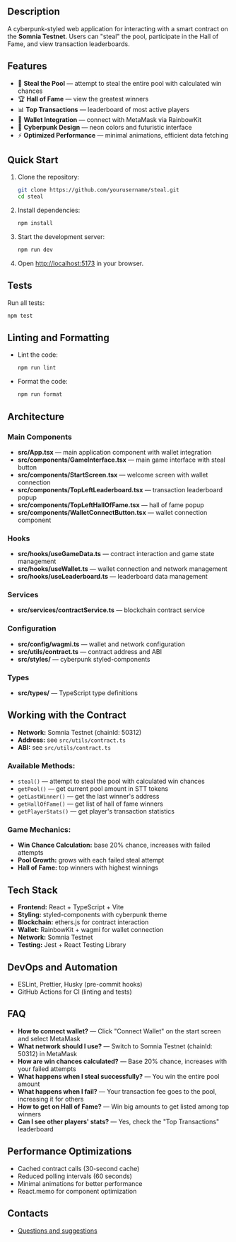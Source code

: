 ## Description

A cyberpunk-styled web application for interacting with a smart contract on the **Somnia Testnet**. Users can "steal" the pool, participate in the Hall of Fame, and view transaction leaderboards.

## Features

- 🎯 **Steal the Pool** — attempt to steal the entire pool with calculated win chances
- 🏆 **Hall of Fame** — view the greatest winners
- 📊 **Top Transactions** — leaderboard of most active players  
- 🔗 **Wallet Integration** — connect with MetaMask via RainbowKit
- 🎨 **Cyberpunk Design** — neon colors and futuristic interface
- ⚡ **Optimized Performance** — minimal animations, efficient data fetching

## Quick Start

1. Clone the repository:
   ```sh
   git clone https://github.com/yourusername/steal.git
   cd steal
   ```
2. Install dependencies:
   ```sh
   npm install
   ```
3. Start the development server:
   ```sh
   npm run dev
   ```
4. Open [http://localhost:5173](http://localhost:5173) in your browser.

## Tests

Run all tests:
```sh
npm test
```

## Linting and Formatting

- Lint the code:
  ```sh
  npm run lint
  ```
- Format the code:
  ```sh
  npm run format
  ```

## Architecture

### Main Components
- **src/App.tsx** — main application component with wallet integration
- **src/components/GameInterface.tsx** — main game interface with steal button
- **src/components/StartScreen.tsx** — welcome screen with wallet connection
- **src/components/TopLeftLeaderboard.tsx** — transaction leaderboard popup
- **src/components/TopLeftHallOfFame.tsx** — hall of fame popup
- **src/components/WalletConnectButton.tsx** — wallet connection component

### Hooks
- **src/hooks/useGameData.ts** — contract interaction and game state management
- **src/hooks/useWallet.ts** — wallet connection and network management
- **src/hooks/useLeaderboard.ts** — leaderboard data management

### Services
- **src/services/contractService.ts** — blockchain contract service

### Configuration
- **src/config/wagmi.ts** — wallet and network configuration
- **src/utils/contract.ts** — contract address and ABI
- **src/styles/** — cyberpunk styled-components

### Types
- **src/types/** — TypeScript type definitions

## Working with the Contract

- **Network:** Somnia Testnet (chainId: 50312)
- **Address:** see `src/utils/contract.ts`
- **ABI:** see `src/utils/contract.ts`

### Available Methods:
- `steal()` — attempt to steal the pool with calculated win chances
- `getPool()` — get current pool amount in STT tokens
- `getLastWinner()` — get the last winner's address
- `getHallOfFame()` — get list of hall of fame winners
- `getPlayerStats()` — get player's transaction statistics

### Game Mechanics:
- **Win Chance Calculation:** base 20% chance, increases with failed attempts
- **Pool Growth:** grows with each failed steal attempt
- **Hall of Fame:** top winners with highest winnings

## Tech Stack

- **Frontend:** React + TypeScript + Vite
- **Styling:** styled-components with cyberpunk theme
- **Blockchain:** ethers.js for contract interaction
- **Wallet:** RainbowKit + wagmi for wallet connection
- **Network:** Somnia Testnet
- **Testing:** Jest + React Testing Library

## DevOps and Automation

- ESLint, Prettier, Husky (pre-commit hooks)
- GitHub Actions for CI (linting and tests)

## FAQ

- **How to connect wallet?** — Click "Connect Wallet" on the start screen and select MetaMask
- **What network should I use?** — Switch to Somnia Testnet (chainId: 50312) in MetaMask
- **How are win chances calculated?** — Base 20% chance, increases with your failed attempts
- **What happens when I steal successfully?** — You win the entire pool amount
- **What happens when I fail?** — Your transaction fee goes to the pool, increasing it for others
- **How to get on Hall of Fame?** — Win big amounts to get listed among top winners
- **Can I see other players' stats?** — Yes, check the "Top Transactions" leaderboard

## Performance Optimizations

- Cached contract calls (30-second cache)
- Reduced polling intervals (60 seconds)
- Minimal animations for better performance
- React.memo for component optimization

## Contacts

- [Questions and suggestions](mailto:your@email.com)
